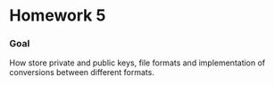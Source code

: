 # Homework 5

### Goal
How store private and public keys, file formats and implementation of conversions between different formats. 

